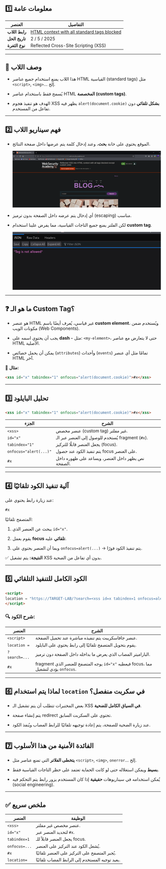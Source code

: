 ## 1️⃣ معلومات عامة

|العنصر|التفاصيل|
|---|---|
|**رابط اللاب**|[HTML context with all standard tags blocked](https://portswigger.net/web-security/cross-site-scripting/contexts/lab-html-context-with-all-standard-tags-blocked)|
|**تاريخ الحل**|2 / 5 / 2025|
|**نوع الثغرة**|Reflected Cross-Site Scripting (XSS)|

---

## 🔰 وصف اللاب

- هذا اللاب يمنع استخدام جميع عناصر HTML القياسية (standard tags) مثل `<script>`, `<img>`... إلخ.
    
- يُسمح فقط باستخدام عناصر HTML **المخصصة (custom tags)**.
    
- الهدف هو تنفيذ هجوم XSS يظهر فيه `alert(document.cookie)` **بشكل تلقائي** دون تفاعل من المستخدم.
    

---

## 2️⃣ فهم سيناريو اللاب

- الموقع يحتوي على خانة **بحث**، وعند إدخال كلمة يتم عرضها داخل صفحة النتائج.

    ![Screenshot](../images/Screenshot%202025-05-02%20151705.png)
- أي إدخال يتم عرضه داخل الصفحة بدون ترميز (escaping) مناسب.
    
- لكن الفلتر يمنع جميع التاجات القياسية، مما يفرض علينا استخدام **custom tag**.

    ![Screenshot](../images/Screenshot%202025-05-02%20153527.png)

---

## ❓ ما هو الـ Custom Tag؟

- هو عنصر HTML غير قياسي، يُعرف أيضًا باسم **custom element**، ويُستخدم ضمن مكونات الويب (Web Components).
    
- يجب أن يحتوي اسمه على **dash `-`** مثل: `<my-element>`، حتى لا يتعارض مع عناصر HTML الأصلية.
    
- يمكن أن يحمل خصائص (`attributes`) وأحداث (`events`) تمامًا مثل أي عنصر HTML آخر.
    

🧪 **مثال:**

```html
<xss id="x" tabindex="1" onfocus="alert(document.cookie)">#x</xss>
```

---

## 3️⃣ تحليل البايلود

```html
<xss id="x" tabindex="1" onfocus="alert(document.cookie)">#x</xss>
```

|الجزء|الشرح|
|---|---|
|`<xss>`|عنصر مخصص (custom tag) غير مفلتر.|
|`id="x"`|يُستخدم للوصول إلى العنصر عبر الـ fragment (`#x`).|
|`tabindex="1"`|يجعل العنصر قابلًا للتركيز (focus).|
|`onfocus="alert(...)"`|يتم تنفيذ الكود عند حصول focus على العنصر.|
|`#x`|نص يظهر داخل العنصر، ويساعد على ظهوره داخل الصفحة.|

---

## 4️⃣ آلية تنفيذ الكود تلقائيًا

عند زيارة رابط يحتوي على:

```txt
#x
```

المتصفح تلقائيًا:

1. يبحث عن العنصر الذي `id="x"`.
    
2. يقوم بعمل **focus تلقائي** عليه.
    
3. وبما أن العنصر يحتوي على `onfocus=alert(...)` → يتم تنفيذ الكود فورًا.
    

✅ **النتيجة:** يتم تشغيل XSS بدون أي تفاعل من الضحية.

---

## 5️⃣ الكود الكامل للتنفيذ التلقائي

```html
<script>
location = "https://TARGET-LAB/?search=<xss id=x tabindex=1 onfocus=alert(document.cookie)>#x"
</script>
```

### 🔍 شرح الكود:

|العنصر|الشرح|
|---|---|
|`<script>`|عنصر جافاسكريبت يتم تنفيذه مباشرة عند تحميل الصفحة.|
|`location =`|يقوم بتحويل المتصفح تلقائيًا إلى رابط يحتوي على البايلود.|
|`?search=...`|الباراميتر المصاب الذي يعرض ما بداخله داخل الصفحة دون ترميز.|
|`#x`|fragment يوجه المتصفح للعنصر الذي `id="x"` فيعطيه focus، مما يؤدي لتشغيل `onfocus`.|

---

## 6️⃣ لماذا يتم استخدام `location` في سكربت منفصل؟

- بعض المختبرات تتطلب أن يتم تشغيل الـ XSS **في السياق الكامل للضحية**.
    
- يتم إنشاء صفحة redirect تحتوي على السكربت السابق.
    
- عند زيارة الضحية للصفحة، يتم إعادة توجيهه تلقائيًا للرابط المصاب ويُنفذ الكود.
    

---

## 7️⃣ الفائدة الأمنية من هذا الأسلوب

- **يتخطى الفلاتر** التي تمنع عناصر مثل `<script>`, `<img>`, `onerror`... إلخ.
    
- **بسيط** ويمكن استغلاله حتى لو كانت الحماية تعتمد على حظر التاجات القياسية فقط.
    
- يُمكن استخدامه في سيناريوهات **حقيقية** إذا كان المستخدم يزور رابط يتم التحكم فيه (social engineering).
    

---

## ✅ ملخص سريع

|العنصر|الوظيفة|
|---|---|
|`<xss>`|عنصر مخصص غير مفلتر.|
|`id="x"`|لتحديد العنصر عبر `#x`.|
|`tabindex=1`|يجعل العنصر قابلاً للـ focus.|
|`onfocus=...`|يُشغل الكود عند التركيز على العنصر.|
|`#x`|يُجبر المتصفح على التركيز على العنصر تلقائيًا.|
|`location=`|يعيد توجيه المستخدم إلى الرابط المصاب تلقائيًا.|
